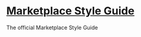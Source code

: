[Marketplace Style Guide](http://cara-jo.github.io/marketplace-style-guide/)
===============

The official Marketplace Style Guide

